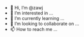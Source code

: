 - 👋 Hi, I’m @zawj
- 👀 I’m interested in ...
- 🌱 I’m currently learning ...
- 💞️ I’m looking to collaborate on ...
- 📫 How to reach me ...

<!---
zawj/zawj is a ✨ special ✨ repository because its `README.md` (this file) appears on your GitHub profile.
You can click the Preview link to take a look at your changes.
--->
